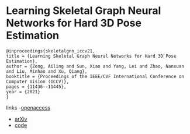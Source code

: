 # Learning Skeletal Graph Neural Networks for Hard 3D Pose Estimation

```
@inproceedings{skeletalgnn_iccv21,
title = {Learning Skeletal Graph Neural Networks for Hard 3D Pose Estimation},
author = {Zeng, Ailing and Sun, Xiao and Yang, Lei and Zhao, Nanxuan and Liu, Minhao and Xu, Qiang},
booktitle = {Proceedings of the IEEE/CVF International Conference on Computer Vision (ICCV)},
pages = {11436--11445},
year = {2021}
}
```

links
-[openaccess](http://openaccess.thecvf.com//content/ICCV2021/html/Zeng_Learning_Skeletal_Graph_Neural_Networks_for_Hard_3D_Pose_Estimation_ICCV_2021_paper.html)
- [arXiv](https://arxiv.org/abs/2108.07181)
- [code](https://github.com/ailingzengzzz/Skeletal-GNN)
